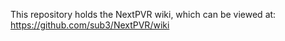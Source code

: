 This repository holds the NextPVR wiki, which can be viewed at:
https://github.com/sub3/NextPVR/wiki
